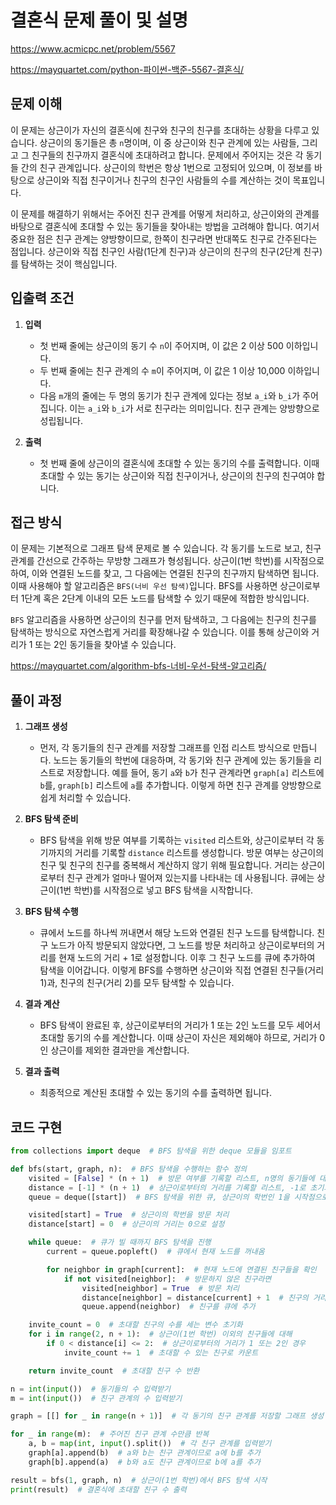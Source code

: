 # 결혼식 문제 풀이 및 설명

<https://www.acmicpc.net/problem/5567>

<https://mayquartet.com/python-파이썬-백준-5567-결혼식/>

## 문제 이해

이 문제는 상근이가 자신의 결혼식에 친구와 친구의 친구를 초대하는 상황을 다루고 있습니다. 상근이의 동기들은 총 `n`명이며, 이 중 상근이와 친구 관계에 있는 사람들, 그리고 그 친구들의 친구까지 결혼식에 초대하려고 합니다. 문제에서 주어지는 것은 각 동기들 간의 친구 관계입니다. 상근이의 학번은 항상 1번으로 고정되어 있으며, 이 정보를 바탕으로 상근이와 직접 친구이거나 친구의 친구인 사람들의 수를 계산하는 것이 목표입니다.

이 문제를 해결하기 위해서는 주어진 친구 관계를 어떻게 처리하고, 상근이와의 관계를 바탕으로 결혼식에 초대할 수 있는 동기들을 찾아내는 방법을 고려해야 합니다. 여기서 중요한 점은 친구 관계는 양방향이므로, 한쪽이 친구라면 반대쪽도 친구로 간주된다는 점입니다. 상근이와 직접 친구인 사람(1단계 친구)과 상근이의 친구의 친구(2단계 친구)를 탐색하는 것이 핵심입니다.

## 입출력 조건

1. **입력**

   - 첫 번째 줄에는 상근이의 동기 수 `n`이 주어지며, 이 값은 2 이상 500 이하입니다.
   - 두 번째 줄에는 친구 관계의 수 `m`이 주어지며, 이 값은 1 이상 10,000 이하입니다.
   - 다음 `m`개의 줄에는 두 명의 동기가 친구 관계에 있다는 정보 `a_i`와 `b_i`가 주어집니다. 이는 `a_i`와 `b_i`가 서로 친구라는 의미입니다. 친구 관계는 양방향으로 성립됩니다.

2. **출력**
   - 첫 번째 줄에 상근이의 결혼식에 초대할 수 있는 동기의 수를 출력합니다. 이때 초대할 수 있는 동기는 상근이와 직접 친구이거나, 상근이의 친구의 친구여야 합니다.

## 접근 방식

이 문제는 기본적으로 그래프 탐색 문제로 볼 수 있습니다. 각 동기를 노드로 보고, 친구 관계를 간선으로 간주하는 무방향 그래프가 형성됩니다. 상근이(1번 학번)를 시작점으로 하여, 이와 연결된 노드를 찾고, 그 다음에는 연결된 친구의 친구까지 탐색하면 됩니다. 이때 사용해야 할 알고리즘은 `BFS(너비 우선 탐색)`입니다. BFS를 사용하면 상근이로부터 1단계 혹은 2단계 이내의 모든 노드를 탐색할 수 있기 때문에 적합한 방식입니다.

`BFS` 알고리즘을 사용하면 상근이의 친구를 먼저 탐색하고, 그 다음에는 친구의 친구를 탐색하는 방식으로 자연스럽게 거리를 확장해나갈 수 있습니다. 이를 통해 상근이와 거리가 1 또는 2인 동기들을 찾아낼 수 있습니다.

<https://mayquartet.com/algorithm-bfs-너비-우선-탐색-알고리즘/>

## 풀이 과정

1. **그래프 생성**

   - 먼저, 각 동기들의 친구 관계를 저장할 그래프를 인접 리스트 방식으로 만듭니다. 노드는 동기들의 학번에 대응하며, 각 동기와 친구 관계에 있는 동기들을 리스트로 저장합니다. 예를 들어, 동기 `a`와 `b`가 친구 관계라면 `graph[a]` 리스트에 `b`를, `graph[b]` 리스트에 `a`를 추가합니다. 이렇게 하면 친구 관계를 양방향으로 쉽게 처리할 수 있습니다.

2. **BFS 탐색 준비**

   - BFS 탐색을 위해 방문 여부를 기록하는 `visited` 리스트와, 상근이로부터 각 동기까지의 거리를 기록할 `distance` 리스트를 생성합니다. 방문 여부는 상근이의 친구 및 친구의 친구를 중복해서 계산하지 않기 위해 필요합니다. 거리는 상근이로부터 친구 관계가 얼마나 떨어져 있는지를 나타내는 데 사용됩니다. 큐에는 상근이(1번 학번)를 시작점으로 넣고 BFS 탐색을 시작합니다.

3. **BFS 탐색 수행**

   - 큐에서 노드를 하나씩 꺼내면서 해당 노드와 연결된 친구 노드를 탐색합니다. 친구 노드가 아직 방문되지 않았다면, 그 노드를 방문 처리하고 상근이로부터의 거리를 현재 노드의 거리 + 1로 설정합니다. 이후 그 친구 노드를 큐에 추가하여 탐색을 이어갑니다. 이렇게 BFS를 수행하면 상근이와 직접 연결된 친구들(거리 1)과, 친구의 친구(거리 2)를 모두 탐색할 수 있습니다.

4. **결과 계산**

   - BFS 탐색이 완료된 후, 상근이로부터의 거리가 1 또는 2인 노드를 모두 세어서 초대할 동기의 수를 계산합니다. 이때 상근이 자신은 제외해야 하므로, 거리가 0인 상근이를 제외한 결과만을 계산합니다.

5. **결과 출력**
   - 최종적으로 계산된 초대할 수 있는 동기의 수를 출력하면 됩니다.

## 코드 구현

```python
from collections import deque  # BFS 탐색을 위한 deque 모듈을 임포트

def bfs(start, graph, n):  # BFS 탐색을 수행하는 함수 정의
    visited = [False] * (n + 1)  # 방문 여부를 기록할 리스트, n명의 동기들에 대해 False로 초기화
    distance = [-1] * (n + 1)  # 상근이로부터의 거리를 기록할 리스트, -1로 초기화
    queue = deque([start])  # BFS 탐색을 위한 큐, 상근이의 학번인 1을 시작점으로 설정

    visited[start] = True  # 상근이의 학번을 방문 처리
    distance[start] = 0  # 상근이의 거리는 0으로 설정

    while queue:  # 큐가 빌 때까지 BFS 탐색을 진행
        current = queue.popleft()  # 큐에서 현재 노드를 꺼내옴

        for neighbor in graph[current]:  # 현재 노드에 연결된 친구들을 확인
            if not visited[neighbor]:  # 방문하지 않은 친구라면
                visited[neighbor] = True  # 방문 처리
                distance[neighbor] = distance[current] + 1  # 친구의 거리는 현재 노드의 거리 + 1
                queue.append(neighbor)  # 친구를 큐에 추가

    invite_count = 0  # 초대할 친구의 수를 세는 변수 초기화
    for i in range(2, n + 1):  # 상근이(1번 학번) 이외의 친구들에 대해
        if 0 < distance[i] <= 2:  # 상근이로부터의 거리가 1 또는 2인 경우
            invite_count += 1  # 초대할 수 있는 친구로 카운트

    return invite_count  # 초대할 친구 수 반환

n = int(input())  # 동기들의 수 입력받기
m = int(input())  # 친구 관계의 수 입력받기

graph = [[] for _ in range(n + 1)]  # 각 동기의 친구 관계를 저장할 그래프 생성 (1부터 n까지)

for _ in range(m):  # 주어진 친구 관계 수만큼 반복
    a, b = map(int, input().split())  # 각 친구 관계를 입력받기
    graph[a].append(b)  # a와 b는 친구 관계이므로 a에 b를 추가
    graph[b].append(a)  # b와 a도 친구 관계이므로 b에 a를 추가

result = bfs(1, graph, n)  # 상근이(1번 학번)에서 BFS 탐색 시작
print(result)  # 결혼식에 초대할 친구 수 출력
```
